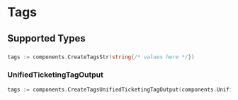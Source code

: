 # Tags


## Supported Types

### 

```go
tags := components.CreateTagsStr(string{/* values here */})
```

### UnifiedTicketingTagOutput

```go
tags := components.CreateTagsUnifiedTicketingTagOutput(components.UnifiedTicketingTagOutput{/* values here */})
```

